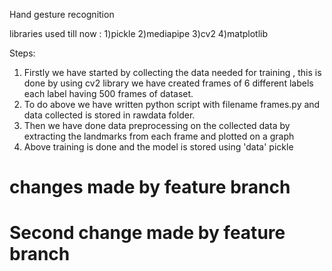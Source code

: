 Hand gesture recognition

libraries used till now :
1)pickle
2)mediapipe
3)cv2
4)matplotlib

Steps:
1) Firstly we have started by collecting the data needed for training , this is done by using cv2 library we have created frames of 6 different labels each label having 500 frames of dataset.
2) To do above we have written python script with filename frames.py and data collected is stored in rawdata folder.
3) Then we have done data preprocessing on the collected data by extracting the landmarks from each frame and plotted on a graph
4) Above training is done and the model is stored using 'data' pickle
# changes made by feature branch
# Second change made by feature branch


